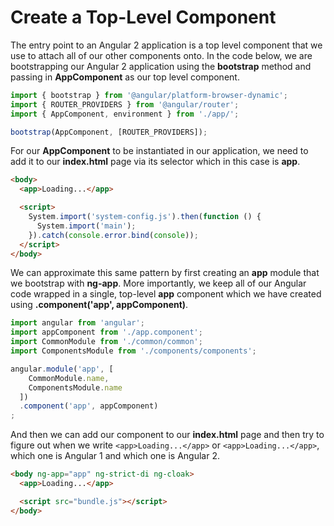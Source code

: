 # Create a Top-Level Component

The entry point to an Angular 2 application is a top level component that we use to attach all of our other components onto. In the code below, we are bootstrapping our Angular 2 application using the **bootstrap** method and passing in **AppComponent** as our top level component. 

```javascript
import { bootstrap } from '@angular/platform-browser-dynamic';
import { ROUTER_PROVIDERS } from '@angular/router';
import { AppComponent, environment } from './app/';

bootstrap(AppComponent, [ROUTER_PROVIDERS]);
```

For our **AppComponent** to be instantiated in our application, we need to add it to our **index.html** page via its selector which in this case is **app**.  

```html
<body>
  <app>Loading...</app>

  <script>
    System.import('system-config.js').then(function () {
      System.import('main');
    }).catch(console.error.bind(console));
  </script>
</body>
```

We can approximate this same pattern by first creating an **app** module that we bootstrap with **ng-app**. More importantly, we keep all of our Angular code wrapped in a single, top-level **app** component which we have created using **.component('app', appComponent)**. 

```javascript
import angular from 'angular';
import appComponent from './app.component';
import CommonModule from './common/common';
import ComponentsModule from './components/components';

angular.module('app', [
    CommonModule.name,
    ComponentsModule.name
  ])
  .component('app', appComponent)
;
```

And then we can add our component to our **index.html** page and then try to figure out when we write `<app>Loading...</app>` or `<app>Loading...</app>`, which one is Angular 1 and which one is Angular 2.

```html
<body ng-app="app" ng-strict-di ng-cloak>
  <app>Loading...</app>

  <script src="bundle.js"></script>
</body>
```